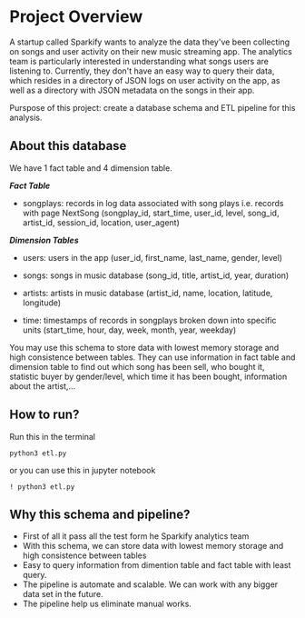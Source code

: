 # Project Overview
A startup called Sparkify wants to analyze the data they've been collecting on songs and user activity on their new music streaming app. The analytics team is particularly interested in understanding what songs users are listening to. Currently, they don't have an easy way to query their data, which resides in a directory of JSON logs on user activity on the app, as well as a directory with JSON metadata on the songs in their app.

Purspose of this project: create a database schema and ETL pipeline for this analysis.

## About this database
We have 1 fact table and 4 dimension table. 

***Fact Table***
- songplays: records in log data associated with song plays i.e. records with page NextSong
(songplay_id, start_time, user_id, level, song_id, artist_id, session_id, location, user_agent)

***Dimension Tables***
- users: users in the app
(user_id, first_name, last_name, gender, level)

- songs: songs in music database
(song_id, title, artist_id, year, duration)

- artists: artists in music database
(artist_id, name, location, latitude, longitude)

- time: timestamps of records in songplays broken down into specific units
(start_time, hour, day, week, month, year, weekday)

You may use this schema to store data with lowest memory storage and high consistence between tables. They can use information in fact table and dimension table to find out which song has been sell, who bought it, statistic buyer by gender/level, which time it has been bought, information about the artist,... 

## How to run? 

Run this in the terminal

`python3 etl.py`

or you can use this in jupyter notebook

`! python3 etl.py`

## Why this schema and pipeline? 
- First of all it pass all the test form he Sparkify analytics team
- With this schema, we can store data with lowest memory storage and high consistence between tables
- Easy to query information from dimention table and fact table with least query. 
- The pipeline is automate and scalable. We can work with any bigger data set in the future. 
- The pipeline help us eliminate manual works. 